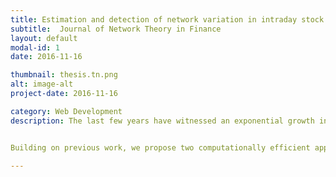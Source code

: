 ```yaml
---
title: Estimation and detection of network variation in intraday stock market
subtitle:  Journal of Network Theory in Finance
layout: default
modal-id: 1
date: 2016-11-16

thumbnail: thesis.tn.png
alt: image-alt
project-date: 2016-11-16

category: Web Development
description: The last few years have witnessed an exponential growth in the collection and analysis of financial market data. Investigating the interactions between the dynamics of the financial system and extracting useful information from these multivariate data streams can help us in improving our understanding of the underlying backbone in the financial market. These massive noisy data sets require the application of suitable and efficient dependency measurements for their analysis in a real-time environment. And that is why network analysis has emerged recently, which is a plausible representation helps interpret the hidden interconnection between the elements in large datasets. However, most frequently used methods in this area have certain limitations, such as the computational complexity or the assumption of a temporally invariant network. This thesis has two major purposes; firstly, to construct time-varying networks by presenting two new approaches to dynamically measure symmetric and asymmetric interactions; and secondly, to detect the structural breaks in the high dimensional time series of the financial market.


Building on previous work, we propose two computationally efficient approaches based on partial correlation network and vector autoregressive adjacency network. Since both of these estimators are under the high-dimension-low-sample-size setting, we develop a penalized kernel smoothing method for the problem of selecting non-zero elements of the time-varying matrix. The network structure of multivariate financial time series are established for the first time for such estimators and displayed in a graphical representation. Furthermore, we consider the problem of efficient financial surveillance aimed at prompt detection of structural breaks in the market. Assuming the model evolves in a piece-wise constant fashion, we study four types of detection rules, including statistical process control chart, generalized likelihood ratio detection rule, a detection method based on an extension of Shiryaev's Bayesian single change point model and a sequential detection rule for multiple change points. The efficiency of the proposed methods is demonstrated on both simulation studies and the empirical analysis focusing primarily on the intraday stock market. Our findings shed a new light on uncovering the hidden interactions between the financial dynamics and present new insight into market structure and market stability.

---
```


